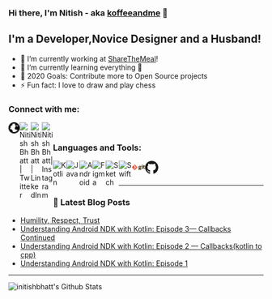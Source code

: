 ### Hi there, I'm Nitish - aka [koffeeandme][website] 👋

## I'm a Developer,Novice Designer and a Husband!
- 🔭 I’m currently working at [ShareTheMeal][workwebsite]!
- 🌱 I’m currently learning everything 🤣
- 🥅 2020 Goals: Contribute more to Open Source projects
- ⚡ Fun fact: I love to draw and play chess

### Connect with me:

[<img align="left" alt="koffeeandme.com" width="22px" src="https://raw.githubusercontent.com/iconic/open-iconic/master/svg/globe.svg" />][website]
[<img align="left" alt="Nitish Bhatt | Twitter" width="22px" src="https://cdn.jsdelivr.net/npm/simple-icons@v3/icons/twitter.svg" />][twitter]
[<img align="left" alt="Nitish Bhatt | LinkedIn" width="22px" src="https://cdn.jsdelivr.net/npm/simple-icons@v3/icons/linkedin.svg" />][linkedin]
[<img align="left" alt="Nitish Bhatt| Instagram" width="22px" src="https://cdn.jsdelivr.net/npm/simple-icons@v3/icons/instagram.svg" />][instagram]

<br />

### Languages and Tools:
[<img align="left" alt="Kotlin" width="26px" src="https://avatars.githubusercontent.com/kotlin" />][kotlin]
[<img align="left" alt="Java" width="26px" src="https://avatars.githubusercontent.com/openjdk" />][java]
[<img align="left" alt="Android" width="26px" src="https://avatars.githubusercontent.com/android" />][android]
[<img align="left" alt="Figma" width="26px" src="https://avatars.githubusercontent.com/figma" />][figma]
[<img align="left" alt="Sketch" width="26px" src="https://avatars.githubusercontent.com/sketch-hq" />][sketch]
[<img align="left" alt="Swift" width="26px" src="https://camo.githubusercontent.com/de32b354687f1cd9b05a89e4aa03c7f2d311f294/68747470733a2f2f73776966742e6f72672f6173736574732f696d616765732f73776966742e737667" />][swift]
[<img align="left" alt="Git" width="26px" src="https://raw.githubusercontent.com/github/explore/80688e429a7d4ef2fca1e82350fe8e3517d3494d/topics/git/git.png" />][git]
[<img align="left" alt="GitHub" width="26px" src="https://raw.githubusercontent.com/github/explore/78df643247d429f6cc873026c0622819ad797942/topics/github/github.png" />][github]

<br />
<br />

---

### 📕 Latest Blog Posts
<!-- BLOG-POST-LIST:START -->
- [Humility, Respect, Trust](https://www.koffeeandme.com/humility-respect-trust/)
- [Understanding Android NDK with Kotlin: Episode 3— Callbacks Continued](https://www.koffeeandme.com/understanding-android-ndk-with-kotlin-episode-3-callbacks-continued/)
- [Understanding Android NDK with Kotlin: Episode 2 — Callbacks(kotlin to cpp)](https://www.koffeeandme.com/understanding-android-ndk-with-kotlin-episode-2-callbacks-kotlin-to-cpp/)
- [Understanding Android NDK with Kotlin: Episode 1](https://www.koffeeandme.com/understanding-android-ndk-with-kotlin-episode-1/)
<!-- BLOG-POST-LIST:END -->

---

<img align="left" alt="initishbhatt's Github Stats" src="https://github-readme-stats.initishbhatt.vercel.app/api?username=initishbhatt&show_icons=true&hide_border=true" />

[website]: https://www.koffeeandme.com
[twitter]: https://twitter.com/initishbhatt
[instagram]: https://instagram.com/nitiishbhatt
[linkedin]: https://linkedin.com/in/initishbhatt
[workwebsite]: https://sharethemeal.org/en/index.html
[java]:https://github.com/openjdk
[kotlin]:https://github.com/kotlin
[Android]:https://github.com/android
[figma]:https://github.com/figma
[sketch]:https://github.com/sketch-hq
[swift]:https://github.com/apple
[git]:https://github.com/
[github]:https://github.com/



